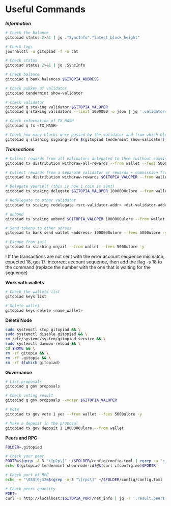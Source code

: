# Useful Commands

_**Information**_

```bash
# Check the balance
gitopiad status 2>&1 | jq ."SyncInfo"."latest_block_height"
```

```bash
# Check logs
journalctl -u gitopiad -f -o cat
```

```bash
# Check status
gitopiad status 2>&1 | jq .SyncInfo
```

```bash
# Check balance
gitopiad q bank balances $GITOPIA_ADDRESS
```

```bash
# Check pubkey of validator
gitopiad tendermint show-validator
```

```bash
# Check validator
gitopiad q staking validator $GITOPIA_VALOPER
gitopiad q staking validators --limit 1000000 -o json | jq '.validators[] | select(.description.moniker="$GITOPIA_VALOPER")' | jq
```

```bash
# Check information of TX_HASH
gitopiad q tx <TX_HASH>
```

```bash
# Check how many blocks were passed by the validator and from which block the asset
gitopiad q slashing signing-info $(gitopiad tendermint show-validator)
```

_**Transactions**_

```bash
# Collect rewards from all validators delegated to them (without commission)
gitopiad tx distribution withdraw-all-rewards --from wallet --fees 5000ulore -y
```

```bash
# Collect rewards from a separate validator or rewards + commission from your own validator
gitopiad tx distribution withdraw-rewards $GITOPIA_VALOPER --from wallet --fees 5000ulore --commission -y
```

```bash
# Delegate yourself (this is how 1 coin is sent)
gitopiad tx staking delegate $GITOPIA_VALOPER 1000000ulore --from wallet --fees 5000ulore -y
```

```bash
# Redelegate to other validator
gitopiad tx staking redelegate <src-validator-addr> <dst-validator-addr> 1000000ulore --from wallet --fees 5000ulore --gas=300000 -y
```

```bash
# unbond 
gitopiad tx staking unbond $GITOPIA_VALOPER 1000000ulore --from wallet --fees 5000ulore -y
```

```bash
# Send tokens to other adress
gitopiad tx bank send wallet <address> 1000000ulore --fees 5000ulore -y
```

```bash
# Escape from jail
gitopiad tx slashing unjail --from wallet --fees 5000ulore -y
```

! If the transactions are not sent with the error account sequence mismatch, expected 18, got 17: incorrect account sequence, then add the flag -s 18 to the command (replace the number with the one that is waiting for the sequence)

**Work with wallets**

```bash
# Chech the wallets list
gitopiad keys list
```

```bash
# Delete wallet
gitopiad keys delete <name_wallet>
```

**Delete Node**

```bash
sudo systemctl stop gitopiad && \
sudo systemctl disable gitopiad && \
rm /etc/systemd/system/gitopiad.service && \
sudo systemctl daemon-reload && \
cd $HOME && \
rm -rf gitopia && \
rm -rf .gitopia && \
rm -rf $(which gitopiad)
```

**Governance**

```bash
# List proposals
gitopiad q gov proposals
```

```bash
# Check voting result
gitopiad q gov proposals --voter $GITOPIA_VALOPER
```

```bash
# Vote 
gitopiad tx gov vote 1 yes --from wallet --fees 5000ulore -y
```

```bash
# Make a deposit in the proposal
gitopiad tx gov deposit 1 1000000ulore --from wallet
```

**Peers and RPC**

```bash
FOLDER=.gitopiad
```

```bash
# Check your peer
PORTR=$(grep -A 3 "\[p2p\]" ~/$FOLDER/config/config.toml | egrep -o ":[0-9]+") && \
echo $(gitopiad tendermint show-node-id)@$(curl ifconfig.me)$PORTR
```

```bash
# Check port of RPC
echo -e "\033[0;32m$(grep -A 3 "\[rpc\]" ~/$FOLDER/config/config.toml | egrep -o ":[0-9]+")\033[0m"
```

```bash
# Check peers quantity
PORT=
curl -s http://localhost:$GITOPIA_PORT/net_info | jq -r '.result.peers[] | "\(.node_info.id)@\(.remote_ip):\(.node_info.listen_addr | split(":")[2])"' | wc -l
```
